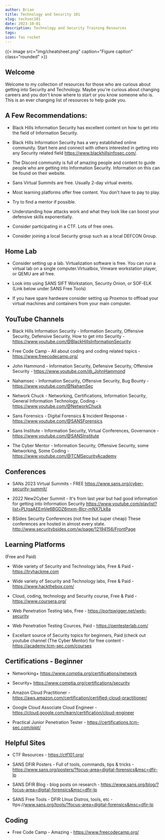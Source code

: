 ```yaml
---
author: Brian
title: Technology and Security 101
slug: techsec101
date: 2023-10-01
description: Technology and Security Training Resources
tags: 
icon: fas rocket
---
```


{{< image src="img/cheatsheet.png" caption="Figure caption" class="rounded" >}}  

## Welcome

Welcome to my collection of resources for those who are curious about getting into Security and Technology. Maybe you're curious about changing careers and you don't know where to start or you know someone who is. This is an ever changing list of resources to help guide you. 

## A Few Recommendations:

- Black Hills Information Security has excellent content on how to get into the field of Information Security.

- Black Hills Information Security has a very established online community. Start here and connect with others interested in getting into any Security related field https://www.blackhillsinfosec.com/.

- The Discord community is full of amazing people and content to guide people who are getting into Information Security. Information on this can be found on their website.

- Sans Virtual Summits are free. Usually 2-day virtual events.

- Most learning platforms offer free content. You don't have to pay to play.

- Try to find a mentor if possible.

- Understanding how attacks work and what they look like can boost your defensive skills exponentially.

- Consider participating in a CTF.  Lots of free ones.

- Consider joining a local Security group such as a local DEFCON Group.


## Home Lab
- Consider setting up a lab. Virtualization software is free. You can run a virtual lab on a single computer.Virtualbox, Vmware workstation player, or QEMU are all free.

- Look into using SANS SIFT Workstation, Security Onion, or SOF-ELK (Link below under SANS Free Tools)

- If you have spare hardware consider setting up Proxmox to offload your virtual machines and containers from your main computer.

## YouTube Channels

- Black Hills Information Security - Information Security, Offensive Security, Defensive Security, How to get into Security - https://www.youtube.com/@BlackHillsInformationSecurity

- Free Code Camp - All about coding and coding related topics - https://www.freecodecamp.org/

- John Hammond - Information Security, Defensive Security, Offensive Security - https://www.youtube.com/@_JohnHammond

- Nahamsec - Information Security, Offensive Security, Bug Bounty - https://www.youtube.com/@NahamSec

- Network Chuck - Networking, Certifications, Information Security, General Information Technology, Coding - https://www.youtube.com/@NetworkChuck

- Sans Forensics - Digital Forensics & Incident Response - https://www.youtube.com/@SANSForensics

- Sans Institute - Information Security, Virtual Conferences, Governance - https://www.youtube.com/@SANSInstitute

- The Cyber Mentor - Information Security, Offensive Security, some Networking, Some Coding - https://www.youtube.com/@TCMSecurityAcademy

## Conferences

- SANs 2023 Virtual Summits - FREE https://www.sans.org/cyber-security-summit/

- 2022 New2Cyber Summit - It's from last year but had good information for getting into Information Security https://www.youtube.com/playlist?list=PLtgaAEEmVe6BGDZ6mxm-8Icr-mNX7Lk8a

- BSides Security Conferences (not free but super cheap) These conferences are hosted in almost every state. http://www.securitybsides.com/w/page/12194156/FrontPage

## Learning Platforms  

(Free and Paid)
- Wide variety of Security and Technology labs, Free & Paid  - https://tryhackme.com

- Wide variety of Security and Technology labs, Free & Paid - https://www.hackthebox.com/

- Cloud, coding, technology and Security course, Free & Paid - https://www.coursera.org/

- Web Penetration Testing labs, Free - https://portswigger.net/web-security

- Web Penetration Testing Cources, Paid - https://pentesterlab.com/

- Excellant source of Security topics for beginners, Paid (check out youtube channel (The Cyber Mentor) for free content - https://academy.tcm-sec.com/courses

## Certifications - Beginner

- Networking+ https://www.comptia.org/certifications/network

- Security+ https://www.comptia.org/certifications/security

- Amazon Cloud Practitioner - https://aws.amazon.com/certification/certified-cloud-practitioner/

- Google Cloud Associate Cloud Engineer - https://cloud.google.com/learn/certification/cloud-engineer

- Practical Junior Penetration Tester - https://certifications.tcm-sec.com/pjpt/


## Helpful Sites

- CTF Resources - https://ctf101.org/

- SANS DFIR Posters - Full of tools, commands, tips & tricks - https://www.sans.org/posters/?focus-area=digital-forensics&msc=dfir-lp

- SANS DFIR Blog - blog posts on research - https://www.sans.org/blog/?focus-area=digital-forensics&msc=dfir-lp 

- SANS Free Tools - DFIR LInux Distros, tools, etc - ttps://www.sans.org/tools/?focus-area=digital-forensics&msc=dfir-lp

## Coding

- Free Code Camp - Amazing - https://www.freecodecamp.org/
